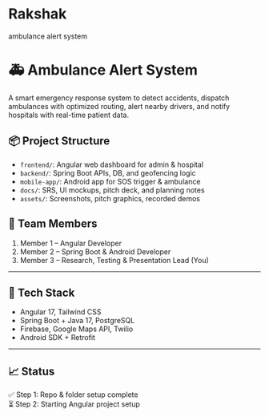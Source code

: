 # Rakshak
ambulance alert system
# 🚑 Ambulance Alert System

A smart emergency response system to detect accidents, dispatch ambulances with optimized routing, alert nearby drivers, and notify hospitals with real-time patient data.

## 📦 Project Structure

- `frontend/`: Angular web dashboard for admin & hospital
- `backend/`: Spring Boot APIs, DB, and geofencing logic
- `mobile-app/`: Android app for SOS trigger & ambulance
- `docs/`: SRS, UI mockups, pitch deck, and planning notes
- `assets/`: Screenshots, pitch graphics, recorded demos

## 👥 Team Members
1. Member 1 – Angular Developer
2. Member 2 – Spring Boot & Android Developer
3. Member 3 – Research, Testing & Presentation Lead (You)

---

## 🚀 Tech Stack
- Angular 17, Tailwind CSS
- Spring Boot + Java 17, PostgreSQL
- Firebase, Google Maps API, Twilio
- Android SDK + Retrofit

---

## 📈 Status
✅ Step 1: Repo & folder setup complete  
⏳ Step 2: Starting Angular project setup


